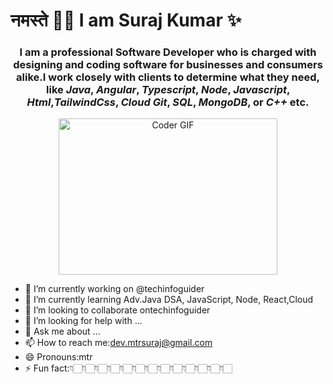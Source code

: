 <h1>नमस्ते 🙏🏻 I am Suraj Kumar ✨</h1>

<div align="center">
 
<h3>I am a professional Software Developer who is charged with designing and coding software for businesses  and consumers alike.I work closely with clients to determine what they need, like <i>Java</i>, <i>Angular</i>, <i>Typescript</i>, <i>Node</i>, <i>Javascript</i>, <i>Html</i>,<i>TailwindCss</i>, <i>Cloud</i> <i>Git</i>, <i>SQL</i>, <i>MongoDB</i>, or <i>C++</i> etc.</h3> 
  
  
<img alt="Coder GIF" height=250 width=350 margin=200 src="https://thumbs.gfycat.com/EvilNextDevilfish-small.gif" />  

  </div>
<!--   <img src="https://github.com/mtrsuraj/FullStack_Developer_With_Java/blob/main/gif/MtrGlad.gif" width="128"/> -->


- 🔭 I’m currently working on @techinfoguider
- 🌱 I’m currently learning Adv.Java DSA, JavaScript, Node, React,Cloud
- 👯 I’m looking to collaborate ontechinfoguider
- 🤔 I’m looking for help with ...
- 💬 Ask me about ...
- 📫 How to reach me:dev.mtrsuraj@gmail.com
- 😄 Pronouns:mtr
- ⚡ Fun fact:👇🏻👇🏻👇🏻👇🏻👇🏻👇🏻👇🏻👇🏻👇🏻👇🏻👇🏻👇🏻👇🏻
<!-- <div align="center">
 <img height=150 width=250 border=200 src="https://media.giphy.com/media/vFKqnCdLPNOKc/giphy.gif" width="40" height="40" />
 </div>
